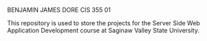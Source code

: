 BENJAMIN JAMES DORE
CIS 355 01

This repository is used to store the projects for the Server Side Web Application Development course at Saginaw Valley State University.
